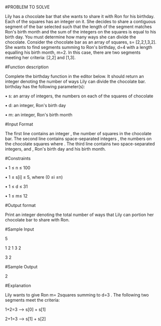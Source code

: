 #PROBLEM TO SOLVE

Lily has a chocolate bar that she wants to share it with Ron for his birthday. Each of the squares has an integer on it. She decides to share a contiguous segment of the bar selected such that the length of the segment matches Ron's birth month and the sum of the integers
on the squares is equal to his birth day. You must determine how many ways she can divide the chocolate.
Consider the chocolate bar as an array of squares, s= [2,2,1,3,2]. She wants to find segments summing to Ron's birthday, d=4 with a length equalling his birth month, m=2. In this case, there are two segments meeting her criteria: [2,2] and [1,3].

#Function description

Complete the birthday function in the editor below. It should return an integer denoting the number of ways Lily can divide the chocolate bar.
birthday has the following parameter(s):

• s: an array of integers, the numbers on each of the squares of chocolate

• d: an integer, Ron's birth day

• m: an integer, Ron's birth month


#Input Format

The first line contains an integer , the number of squares in the chocolate bar.
The second line contains space-separated integers , the numbers on the chocolate squares where .
The third line contains two space-separated integers, and , Ron's birth day and his birth month.

#Constraints

• 1 ≤ n ≤ 100 

• 1 ≤ s[i] ≤ 5, where (0 ≤i ≤n)

• 1 ≤ d ≤ 31

• 1 ≤ m≤ 12

#Output format

Print an integer denoting the total number of ways that Lily can portion her chocolate bar to share with Ron.

#Sample Input

5

1 2 1 3 2

3 2

#Sample Output 

2

#Explanation

Lily wants to give Ron m= 2squares summing to d=3 . The following two segments meet the criteria:

1+2=3 --> s[0] + s[1]

2+1=3 --> s[1] + s[2]
